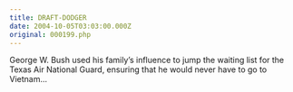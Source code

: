 ```yaml
---
title: DRAFT-DODGER
date: 2004-10-05T03:03:00.000Z
original: 000199.php
---
```


George W. Bush used his family’s influence to jump the waiting list for the Texas Air National Guard, ensuring that he would never have to go to Vietnam…
